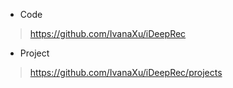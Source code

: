 * Code
> https://github.com/IvanaXu/iDeepRec

* Project
> https://github.com/IvanaXu/iDeepRec/projects
